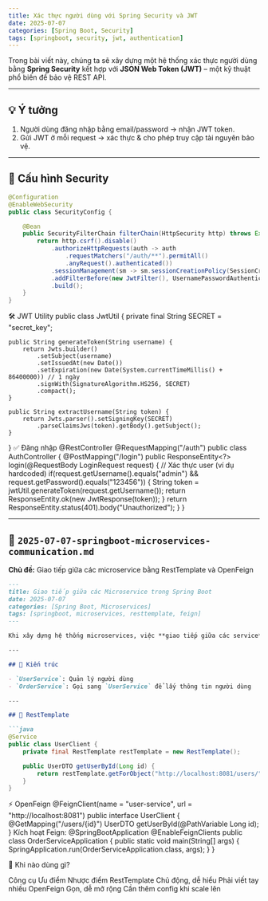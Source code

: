 ```yaml
---
title: Xác thực người dùng với Spring Security và JWT
date: 2025-07-07
categories: [Spring Boot, Security]
tags: [springboot, security, jwt, authentication]
---
```


Trong bài viết này, chúng ta sẽ xây dựng một hệ thống xác thực người dùng bằng **Spring Security** kết hợp với **JSON Web Token (JWT)** – một kỹ thuật phổ biến để bảo vệ REST API.

---

## 💡 Ý tưởng

1. Người dùng đăng nhập bằng email/password → nhận JWT token.
2. Gửi JWT ở mỗi request → xác thực & cho phép truy cập tài nguyên bảo vệ.

---

## 🔐 Cấu hình Security

```java
@Configuration
@EnableWebSecurity
public class SecurityConfig {

    @Bean
    public SecurityFilterChain filterChain(HttpSecurity http) throws Exception {
        return http.csrf().disable()
            .authorizeHttpRequests(auth -> auth
                .requestMatchers("/auth/**").permitAll()
                .anyRequest().authenticated())
            .sessionManagement(sm -> sm.sessionCreationPolicy(SessionCreationPolicy.STATELESS))
            .addFilterBefore(new JwtFilter(), UsernamePasswordAuthenticationFilter.class)
            .build();
    }
}
```
🛠️ JWT Utility
public class JwtUtil {
    private final String SECRET = "secret_key";

    public String generateToken(String username) {
        return Jwts.builder()
            .setSubject(username)
            .setIssuedAt(new Date())
            .setExpiration(new Date(System.currentTimeMillis() + 86400000)) // 1 ngày
            .signWith(SignatureAlgorithm.HS256, SECRET)
            .compact();
    }

    public String extractUsername(String token) {
        return Jwts.parser().setSigningKey(SECRET)
            .parseClaimsJws(token).getBody().getSubject();
    }
}
✅ Đăng nhập
@RestController
@RequestMapping("/auth")
public class AuthController {
    @PostMapping("/login")
    public ResponseEntity<?> login(@RequestBody LoginRequest request) {
        // Xác thực user (ví dụ hardcoded)
        if(request.getUsername().equals("admin") && request.getPassword().equals("123456")) {
            String token = jwtUtil.generateToken(request.getUsername());
            return ResponseEntity.ok(new JwtResponse(token));
        }
        return ResponseEntity.status(401).body("Unauthorized");
    }
}

---

## 📄 `2025-07-07-springboot-microservices-communication.md`
**Chủ đề:** Giao tiếp giữa các microservice bằng RestTemplate và OpenFeign

```markdown
---
title: Giao tiếp giữa các Microservice trong Spring Boot
date: 2025-07-07
categories: [Spring Boot, Microservices]
tags: [springboot, microservices, resttemplate, feign]
---

Khi xây dựng hệ thống microservices, việc **giao tiếp giữa các service** là bắt buộc. Trong bài này, chúng ta sẽ thực hiện bằng cả `RestTemplate` và `OpenFeign`.

---

## 🧩 Kiến trúc

- `UserService`: Quản lý người dùng
- `OrderService`: Gọi sang `UserService` để lấy thông tin người dùng

---

## 🔁 RestTemplate

```java
@Service
public class UserClient {
    private final RestTemplate restTemplate = new RestTemplate();

    public UserDTO getUserById(Long id) {
        return restTemplate.getForObject("http://localhost:8081/users/" + id, UserDTO.class);
    }
}
```
⚡ OpenFeign
@FeignClient(name = "user-service", url = "http://localhost:8081")
public interface UserClient {
    @GetMapping("/users/{id}")
    UserDTO getUserById(@PathVariable Long id);
}
Kích hoạt Feign:
@SpringBootApplication
@EnableFeignClients
public class OrderServiceApplication {
    public static void main(String[] args) {
        SpringApplication.run(OrderServiceApplication.class, args);
    }
}

💬 Khi nào dùng gì?

Công cụ	          Ưu điểm	                Nhược điểm
RestTemplate	  Chủ động, dễ hiểu	    Phải viết tay nhiều
OpenFeign	Gọn,    dễ mở rộng	          Cần thêm config khi scale lên

